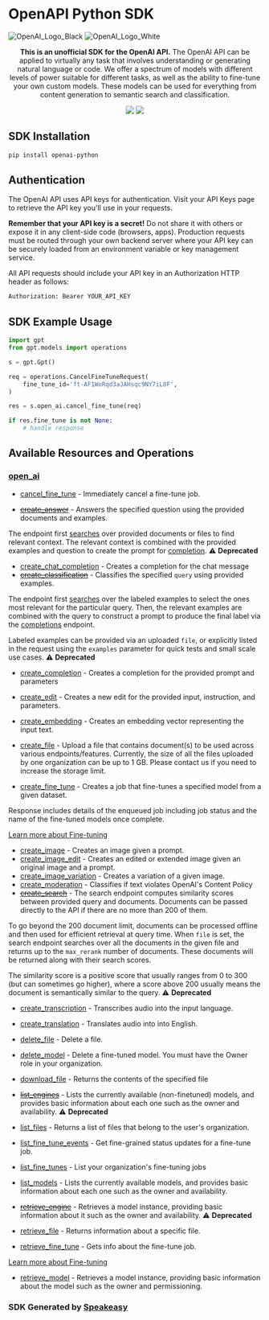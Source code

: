# OpenAPI Python SDK

![OpenAI_Logo_Black](https://user-images.githubusercontent.com/6267663/220744241-48f469af-40b6-4d7f-ab48-8426b30189f0.svg#gh-light-mode-only)
![OpenAI_Logo_White](https://user-images.githubusercontent.com/6267663/220744513-66c99d0e-ed91-4577-982f-e7128d35ce95.svg#gh-dark-mode-only)

<div align="center">
   <p><strong>This is an unofficial SDK for the OpenAI API.</strong> The OpenAI API can be applied to virtually any task that involves understanding or generating natural language or code. We offer a spectrum of models with different levels of power suitable for different tasks, as well as the ability to fine-tune your own custom models. These models can be used for everything from content generation to semantic search and classification.</p>
   <a href="https://github.com/speakeasy-sdks/openai-python-sdk/actions"><img src="https://img.shields.io/github/actions/workflow/status/speakeasy-sdks/openai-python-sdk/speakeasy_sdk_generation.yml?style=for-the-badge" /></a>
   <a href="https://platform.openai.com/docs/introduction"><img src="https://img.shields.io/static/v1?label=Docs&message=API Ref&color=2ca47c&style=for-the-badge" /></a>
</div>

<!-- Start SDK Installation -->
## SDK Installation

```bash
pip install openai-python
```
<!-- End SDK Installation -->

## Authentication

The OpenAI API uses API keys for authentication. Visit your API Keys page to retrieve the API key you'll use in your requests.

**Remember that your API key is a secret!** Do not share it with others or expose it in any client-side code (browsers, apps). Production requests must be routed through your own backend server where your API key can be securely loaded from an environment variable or key management service.

All API requests should include your API key in an Authorization HTTP header as follows:

```bash
Authorization: Bearer YOUR_API_KEY
```

## SDK Example Usage
<!-- Start SDK Example Usage -->
```python
import gpt
from gpt.models import operations

s = gpt.Gpt()

req = operations.CancelFineTuneRequest(
    fine_tune_id='ft-AF1WoRqd3aJAHsqc9NY7iL8F',
)

res = s.open_ai.cancel_fine_tune(req)

if res.fine_tune is not None:
    # handle response
```
<!-- End SDK Example Usage -->

<!-- Start SDK Available Operations -->
## Available Resources and Operations


### [open_ai](docs/openai/README.md)

* [cancel_fine_tune](docs/openai/README.md#cancel_fine_tune) - Immediately cancel a fine-tune job.

* [~~create_answer~~](docs/openai/README.md#create_answer) - Answers the specified question using the provided documents and examples.

The endpoint first [searches](/docs/api-reference/searches) over provided documents or files to find relevant context. The relevant context is combined with the provided examples and question to create the prompt for [completion](/docs/api-reference/completions).
 :warning: **Deprecated**
* [create_chat_completion](docs/openai/README.md#create_chat_completion) - Creates a completion for the chat message
* [~~create_classification~~](docs/openai/README.md#create_classification) - Classifies the specified `query` using provided examples.

The endpoint first [searches](/docs/api-reference/searches) over the labeled examples
to select the ones most relevant for the particular query. Then, the relevant examples
are combined with the query to construct a prompt to produce the final label via the
[completions](/docs/api-reference/completions) endpoint.

Labeled examples can be provided via an uploaded `file`, or explicitly listed in the
request using the `examples` parameter for quick tests and small scale use cases.
 :warning: **Deprecated**
* [create_completion](docs/openai/README.md#create_completion) - Creates a completion for the provided prompt and parameters
* [create_edit](docs/openai/README.md#create_edit) - Creates a new edit for the provided input, instruction, and parameters.
* [create_embedding](docs/openai/README.md#create_embedding) - Creates an embedding vector representing the input text.
* [create_file](docs/openai/README.md#create_file) - Upload a file that contains document(s) to be used across various endpoints/features. Currently, the size of all the files uploaded by one organization can be up to 1 GB. Please contact us if you need to increase the storage limit.

* [create_fine_tune](docs/openai/README.md#create_fine_tune) - Creates a job that fine-tunes a specified model from a given dataset.

Response includes details of the enqueued job including job status and the name of the fine-tuned models once complete.

[Learn more about Fine-tuning](/docs/guides/fine-tuning)

* [create_image](docs/openai/README.md#create_image) - Creates an image given a prompt.
* [create_image_edit](docs/openai/README.md#create_image_edit) - Creates an edited or extended image given an original image and a prompt.
* [create_image_variation](docs/openai/README.md#create_image_variation) - Creates a variation of a given image.
* [create_moderation](docs/openai/README.md#create_moderation) - Classifies if text violates OpenAI's Content Policy
* [~~create_search~~](docs/openai/README.md#create_search) - The search endpoint computes similarity scores between provided query and documents. Documents can be passed directly to the API if there are no more than 200 of them.

To go beyond the 200 document limit, documents can be processed offline and then used for efficient retrieval at query time. When `file` is set, the search endpoint searches over all the documents in the given file and returns up to the `max_rerank` number of documents. These documents will be returned along with their search scores.

The similarity score is a positive score that usually ranges from 0 to 300 (but can sometimes go higher), where a score above 200 usually means the document is semantically similar to the query.
 :warning: **Deprecated**
* [create_transcription](docs/openai/README.md#create_transcription) - Transcribes audio into the input language.
* [create_translation](docs/openai/README.md#create_translation) - Translates audio into into English.
* [delete_file](docs/openai/README.md#delete_file) - Delete a file.
* [delete_model](docs/openai/README.md#delete_model) - Delete a fine-tuned model. You must have the Owner role in your organization.
* [download_file](docs/openai/README.md#download_file) - Returns the contents of the specified file
* [~~list_engines~~](docs/openai/README.md#list_engines) - Lists the currently available (non-finetuned) models, and provides basic information about each one such as the owner and availability. :warning: **Deprecated**
* [list_files](docs/openai/README.md#list_files) - Returns a list of files that belong to the user's organization.
* [list_fine_tune_events](docs/openai/README.md#list_fine_tune_events) - Get fine-grained status updates for a fine-tune job.

* [list_fine_tunes](docs/openai/README.md#list_fine_tunes) - List your organization's fine-tuning jobs

* [list_models](docs/openai/README.md#list_models) - Lists the currently available models, and provides basic information about each one such as the owner and availability.
* [~~retrieve_engine~~](docs/openai/README.md#retrieve_engine) - Retrieves a model instance, providing basic information about it such as the owner and availability. :warning: **Deprecated**
* [retrieve_file](docs/openai/README.md#retrieve_file) - Returns information about a specific file.
* [retrieve_fine_tune](docs/openai/README.md#retrieve_fine_tune) - Gets info about the fine-tune job.

[Learn more about Fine-tuning](/docs/guides/fine-tuning)

* [retrieve_model](docs/openai/README.md#retrieve_model) - Retrieves a model instance, providing basic information about the model such as the owner and permissioning.
<!-- End SDK Available Operations -->

### SDK Generated by [Speakeasy](https://docs.speakeasyapi.dev/docs/using-speakeasy/client-sdks)

